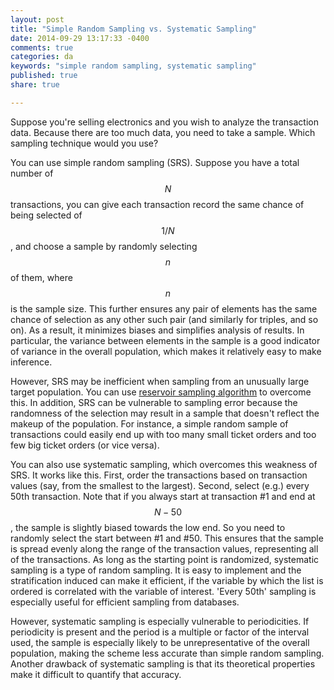 ```yaml
---
layout: post
title: "Simple Random Sampling vs. Systematic Sampling"
date: 2014-09-29 13:17:33 -0400
comments: true
categories: da
keywords: "simple random sampling, systematic sampling"
published: true
share: true

---
```

Suppose you're selling electronics and you wish to analyze the transaction data. Because there are too much data, you need to take a sample. Which sampling technique would you use? 

You can use simple random sampling (SRS). Suppose you have a total number of $$N$$ transactions, you can give each transaction record the same chance of being selected of $$1/N$$, and choose a sample by randomly selecting $$n$$ of them, where $$n$$ is the sample size. This further ensures any pair of elements has the same chance of selection as any other such pair (and similarly for triples, and so on). As a result, it minimizes biases and simplifies analysis of results. In particular, the variance between elements in the sample is a good indicator of variance in the overall population, which makes it relatively easy to make inference. 

However, SRS may be inefficient when sampling from an unusually large target population. You can use [reservoir sampling algorithm](http://gmlang.com/da/reservoir-sampling-and-algorithm-r/) to overcome this. In addition, SRS can be vulnerable to sampling error because the randomness of the selection may result in a sample that doesn't reflect the makeup of the population. For instance, a simple random sample of transactions could easily end up with too many small ticket orders and too few big ticket orders (or vice versa).

You can also use systematic sampling, which overcomes this weakness of SRS. It works like this. First, order the transactions based on transaction values (say, from the smallest to the largest). Second, select (e.g.) every 50th transaction. Note that if you always start at transaction #1 and end at $$N-50$$, the sample is slightly biased towards the low end. So you need to  randomly select the start between #1 and #50. This ensures that the sample is spread evenly along the range of the transaction values, representing all of the transactions. As long as the starting point is randomized, systematic sampling is a type of random sampling. It is easy to implement and the stratification induced can make it efficient, if the variable by which the list is ordered is correlated with the variable of interest. 'Every 50th' sampling is especially useful for efficient sampling from databases.

However, systematic sampling is especially vulnerable to periodicities. If periodicity is present and the period is a multiple or factor of the interval used, the sample is especially likely to be unrepresentative of the overall population, making the scheme less accurate than simple random sampling. Another drawback of systematic sampling is that its theoretical properties make it difficult to quantify that accuracy. 
